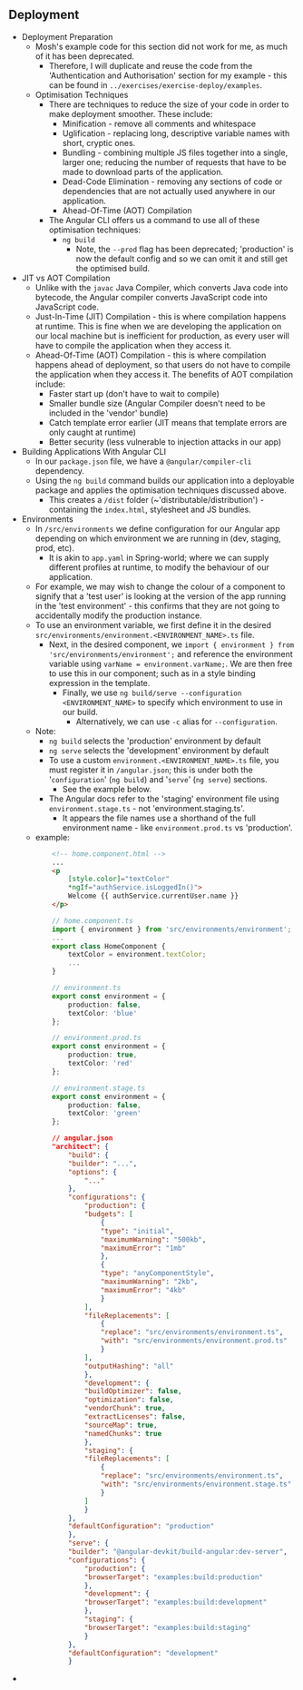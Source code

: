 ## Deployment
* Deployment Preparation
    * Mosh's example code for this section did not work for me, as much of it has been deprecated.
        * Therefore, I will duplicate and reuse the code from the 'Authentication and Authorisation' section for my example - this can be found in ```../exercises/exercise-deploy/examples```.
    * Optimisation Techniques 
        * There are techniques to reduce the size of your code in order to make deployment smoother. These include:
            * Minification - remove all comments and whitespace
            * Uglification - replacing long, descriptive variable names with short, cryptic ones.
            * Bundling - combining multiple JS files together into a single, larger one; reducing the number of requests that have to be made to download parts of the application.
            * Dead-Code Elimination - removing any sections of code or dependencies that are not actually used anywhere in our application.
            * Ahead-Of-Time (AOT) Compilation
        * The Angular CLI offers us a command to use all of these optimisation techniques: 
            * ```ng build```
                * Note, the ```--prod``` flag has been deprecated; 'production' is now the default config and so we can omit it and still get the optimised build.
* JIT vs AOT Compilation
    * Unlike with the ```javac``` Java Compiler, which converts Java code into bytecode, the Angular compiler converts JavaScript code into JavaScript code.
    * Just-In-Time (JIT) Compilation - this is where compilation happens at runtime. This is fine when we are developing the application on our local machine but is inefficient for production, as every user will have to compile the application when they access it. 
    * Ahead-Of-Time (AOT) Compilation - this is where compilation happens ahead of deployment, so that users do not have to compile the application when they access it. The benefits of AOT compilation include:
        * Faster start up (don't have to wait to compile)
        * Smaller bundle size (Angular Compiler doesn't need to be included in the 'vendor' bundle)
        * Catch template error earlier (JIT means that template errors are only caught at runtime)
        * Better security (less vulnerable to injection attacks in our app)
* Building Applications With Angular CLI
    * In our ```package.json``` file, we have a ```@angular/compiler-cli``` dependency.
    * Using the ```ng build``` command builds our application into a deployable package and applies the optimisation techniques discussed above. 
        * This creates a ```/dist``` folder (~'distributable/distribution') - containing the ```index.html```, stylesheet and JS bundles.
* Environments
    * In ```/src/environments``` we define configuration for our Angular app depending on which environment we are running in (dev, staging, prod, etc).
        * It is akin to ```app.yaml``` in Spring-world; where we can supply different profiles at runtime, to modify the behaviour of our application.
    * For example, we may wish to change the colour of a component to signify that a 'test user' is looking at the version of the app running in the 'test environment' - this confirms that they are not going to accidentally modify the production instance.
    * To use an environment variable, we first define it in the desired ```src/environments/environment.<ENVIRONMENT_NAME>.ts``` file.
        * Next, in the desired component, we ```import { environment } from 'src/environments/environment';``` and reference the environment variable using ```varName = environment.varName;```. We are then free to use this in our component; such as in a style binding expression in the template.
            * Finally, we use ```ng build/serve --configuration <ENVIRONMENT_NAME>``` to specify which environment to use in our build. 
                * Alternatively, we can use ```-c``` alias for ```--configuration```.
    * Note:
        * ```ng build``` selects the 'production' environment by default
        * ```ng serve``` selects the 'development' environment by default
        * To use a custom ```environment.<ENVIRONMENT_NAME>.ts``` file, you must register it in ```/angular.json```; this is under both the '```configuration```' (```ng build```) and '```serve```' (```ng serve```) sections.
            * See the example below.
        * The Angular docs refer to the 'staging' environment file using ```environment.stage.ts``` - not 'environment.staging.ts'.
            * It appears the file names use a shorthand of the full environment name - like ```environment.prod.ts``` vs 'production'.
    * example:
        ```html
            <!-- home.component.html -->
            ...
            <p 
                [style.color]="textColor"
                *ngIf="authService.isLoggedIn()">
                Welcome {{ authService.currentUser.name }}
            </p>
        ```
        ```typescript
            // home.component.ts
            import { environment } from 'src/environments/environment';
            ...
            export class HomeComponent {
                textColor = environment.textColor;
                ...
            }

            // environment.ts
            export const environment = {
                production: false,
                textColor: 'blue'
            };

            // environment.prod.ts
            export const environment = {
                production: true,
                textColor: 'red'
            };

            // environment.stage.ts
            export const environment = {
                production: false,
                textColor: 'green'
            };

        ```
        ```json
            // angular.json
            "architect": {
                "build": {
                "builder": "...",
                "options": {
                    "..."
                },
                "configurations": {
                    "production": {
                    "budgets": [
                        {
                        "type": "initial",
                        "maximumWarning": "500kb",
                        "maximumError": "1mb"
                        },
                        {
                        "type": "anyComponentStyle",
                        "maximumWarning": "2kb",
                        "maximumError": "4kb"
                        }
                    ],
                    "fileReplacements": [
                        {
                        "replace": "src/environments/environment.ts",
                        "with": "src/environments/environment.prod.ts"
                        }
                    ],
                    "outputHashing": "all"
                    },
                    "development": {
                    "buildOptimizer": false,
                    "optimization": false,
                    "vendorChunk": true,
                    "extractLicenses": false,
                    "sourceMap": true,
                    "namedChunks": true
                    },
                    "staging": {
                    "fileReplacements": [
                        {
                        "replace": "src/environments/environment.ts",
                        "with": "src/environments/environment.stage.ts"
                        }
                    ]
                    }
                },
                "defaultConfiguration": "production"
                },
                "serve": {
                "builder": "@angular-devkit/build-angular:dev-server",
                "configurations": {
                    "production": {
                    "browserTarget": "examples:build:production"
                    },
                    "development": {
                    "browserTarget": "examples:build:development"
                    },
                    "staging": {
                    "browserTarget": "examples:build:staging"
                    }
                },
                "defaultConfiguration": "development"
                }
        ```
* 


